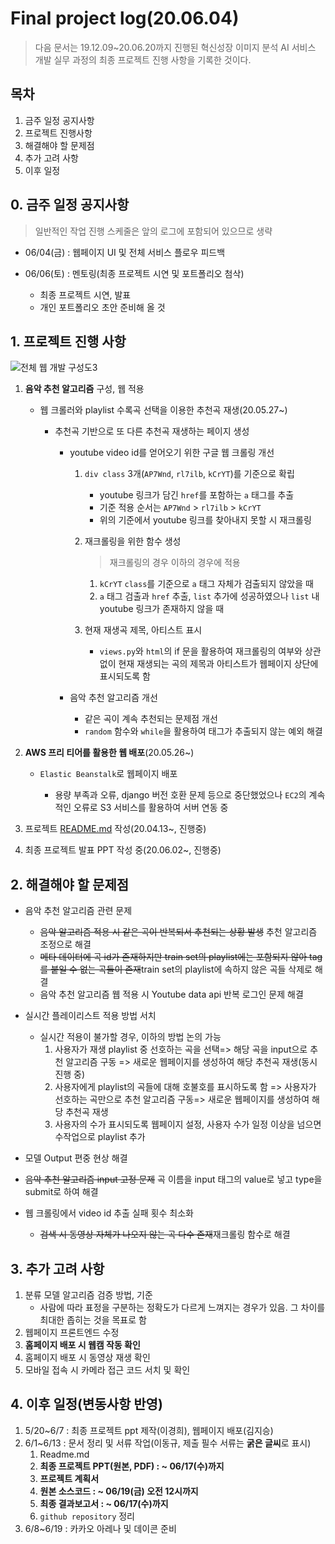 # Final project log(20.06.04)

> 다음 문서는 19.12.09~20.06.20까지 진행된 혁신성장 이미지 분석 AI 서비스 개발 실무 과정의 최종 프로젝트 진행 사항을 기록한 것이다.



## 목차

1. 금주 일정 공지사항
2. 프로젝트 진행사항
3. 해결해야 할 문제점
4. 추가 고려 사항
5. 이후 일정



## 0. 금주 일정 공지사항

> 일반적인 작업 진행 스케줄은 앞의 로그에 포함되어 있으므로 생략

- 06/04(금) : 웹페이지 UI 및 전체 서비스 플로우 피드백

- 06/06(토) : 멘토링(최종 프로젝트 시연 및 포트폴리오 첨삭)

  - 최종 프로젝트 시연, 발표
  - 개인 포트폴리오 초안 준비해 올 것

  

## 1. 프로젝트 진행 사항

![전체 웹 개발 구성도3](https://user-images.githubusercontent.com/58945760/83759686-e41f5380-a6ae-11ea-87ad-7721c1eeb9d1.PNG)

1. **음악 추천 알고리즘** 구성, 웹 적용

   - 웹 크롤러와 playlist 수록곡 선택을 이용한 추천곡 재생(20.05.27~)

     - 추천곡 기반으로 또 다른 추천곡 재생하는 페이지 생성

       - youtube video id를 얻어오기 위한 구글 웹 크롤링 개선

         1. `div class` 3개(`AP7Wnd`, `rl7ilb`, `kCrYT`)를 기준으로 확립 

            - youtube 링크가 담긴 `href`를 포함하는 `a` 태그를 추출
            - 기준 적용 순서는 `AP7Wnd` >  `rl7ilb` > `kCrYT`
            - 위의 기준에서 youtube 링크를 찾아내지 못할 시 재크롤링

         2. 재크롤링을 위한 함수 생성

            > 재크롤링의 경우 이하의 경우에 적용

            1. `kCrYT` `class`를 기준으로 `a` 태그 자체가 검출되지 않았을 때
            2. `a` 태그 검출과 `href` 추출, `list` 추가에 성공하였으나 `list` 내 youtube 링크가 존재하지 않을 때

         3. 현재 재생곡 제목, 아티스트 표시 

            - `views.py`와 `html`의 if 문을 활용하여 재크롤링의 여부와 상관없이 현재 재생되는 곡의 제목과 아티스트가 웹페이지 상단에 표시되도록 함

            

       - 음악 추천 알고리즘 개선

         - 같은 곡이 계속 추천되는 문제점 개선
         - `random` 함수와 `while`을 활용하여 태그가 추출되지 않는 예외 해결

         

2. **AWS 프리 티어를 활용한 웹 배포**(20.05.26~)

   - `Elastic Beanstalk`로 웹페이지 배포

     - 용량 부족과 오류, django 버전 호환 문제 등으로 중단했었으나 `EC2`의 계속적인 오류로 S3 서비스를 활용하여 서버 연동 중

       

3. 프로젝트 [README.md](https://github.com/dannylee93/Emotion-Recognition/blob/master/README.md#emotion-recognition) 작성(20.04.13~, 진행중)

4. 최종 프로젝트 발표 PPT 작성 중(20.06.02~, 진행중)



## 2. 해결해야 할 문제점

- 음악 추천 알고리즘 관련 문제

  - <del>음악 알고리즘 적용 시 같은 곡이 반복되서 추천되는 상황 발생</del> 추천 알고리즘 조정으로 해결
  - <del>메타 데이터에 곡 id가 존재하지만 train set의 playlist에는 포함되지 않아 tag를 붙일 수 없는 곡들이 존재</del>train set의 playlist에 속하지 않은 곡들 삭제로 해결
  - 음악 추천 알고리즘 웹 적용 시 Youtube data api 반복 로그인 문제 해결

- 실시간 플레이리스트 적용 방법 서치

  - 실시간 적용이 불가할 경우, 이하의 방법 논의 가능
    1. 사용자가 재생 playlist 중 선호하는 곡을 선택=> 해당 곡을 input으로 추천 알고리즘 구동 => 새로운 웹페이지를 생성하여 해당 추천곡 재생(동시 진행 중)
    2. 사용자에게 playlist의 곡들에 대해 호불호를 표시하도록 함 => 사용자가 선호하는 곡만으로 추천 알고리즘 구동=> 새로운 웹페이지를 생성하여 해당 추천곡 재생
    3. 사용자의 수가 표시되도록 웹페이지 설정, 사용자 수가 일정 이상을 넘으면 수작업으로 playlist 추가

- 모델 Output 편중 현상 해결

- ~~음악 추천 알고리즘 input 고정 문제~~ 곡 이름을 input 태그의 value로 넣고 type을 submit로 하여 해결

- 웹 크롤링에서 video id 추출 실패 횟수 최소화

  - <del>검색 시 동영상 자체가 나오지 않는 곡 다수 존재</del>재크롤링 함수로 해결

  

## 3. 추가 고려 사항

1. 분류 모델 알고리즘 검증 방법, 기준
   - 사람에 따라 표정을 구분하는 정확도가 다르게 느껴지는 경우가 있음. 그 차이를 최대한 좁히는 것을 목표로 함
2. 웹페이지 프론트엔드 수정
3. **홈페이지 배포 시 웹캠 작동 확인**
4. 홈페이지 배포 시 동영상 재생 확인
5. 모바일 접속 시 카메라 접근 코드 서치 및 확인



## 4. 이후 일정(변동사항 반영)

1. 5/20~6/7 : 최종 프로젝트 ppt 제작(이경희), 웹페이지 배포(김지승)
2. 6/1~6/13 : 문서 정리 및 서류 작업(이동규, 제출 필수 서류는 **굵은 글씨**로 표시)
   1. Readme.md
   2. **최종 프로젝트 PPT(원본, PDF) : ~ 06/17(수)까지**
   3. **프로젝트 계획서**
   4. **원본 소스코드 :  ~ 06/19(금) 오전 12시까지**
   5. **최종 결과보고서 : ~ 06/17(수)까지**
   6. `github repository` 정리
3. 6/8~6/19 : 카카오 아레나 및 데이콘 준비